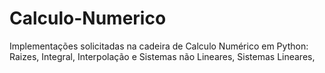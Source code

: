 # Calculo-Numerico
Implementações solicitadas na cadeira de Calculo Numérico em Python: Raizes, Integral, Interpolação e Sistemas não Lineares, Sistemas Lineares,  
